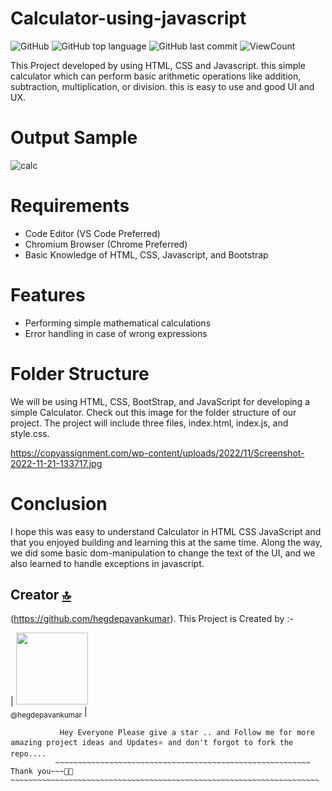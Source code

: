 # Calculator-using-javascript


![GitHub](https://img.shields.io/github/license/hegdepavankumar/Calculator-using-javascript?style=flat)
![GitHub top language](https://img.shields.io/github/languages/top/hegdepavankumar/Calculator-using-javascript?style=flat)
![GitHub last commit](https://img.shields.io/github/last-commit/hegdepavankumar/Calculator-using-javascript?style=flat)
![ViewCount](https://views.whatilearened.today/views/github/hegdepavankumar/Calculator-using-javascript.svg?cache=remove)

This Project developed by using HTML, CSS and Javascript. this simple calculator which can perform basic arithmetic operations like addition, subtraction, multiplication, or division. this is easy to use and good UI and UX.

# Output Sample

![calc](https://user-images.githubusercontent.com/85627085/230719659-25604992-9d3f-4f35-83b7-f6a1d1c2de64.png)

# Requirements

* Code Editor (VS Code Preferred)
* Chromium Browser (Chrome Preferred)
* Basic Knowledge of HTML, CSS, Javascript, and Bootstrap

# Features

* Performing simple mathematical calculations
* Error handling in case of wrong expressions

# Folder Structure

We will be using HTML, CSS, BootStrap, and JavaScript for developing a simple Calculator. Check out this image for the folder structure of our project.
The project will include three files, index.html, index.js, and style.css.

https://copyassignment.com/wp-content/uploads/2022/11/Screenshot-2022-11-21-133717.jpg

# Conclusion
I hope this was easy to understand Calculator in HTML CSS JavaScript and that you enjoyed building and learning this at the same time. Along the way, we did some basic dom-manipulation to change the text of the UI, and we also learned to handle exceptions in javascript.

## Creator [🔝](#Building-a-Simple-Chatbot-in-Python-using-NLTK-master)

(https://github.com/hegdepavankumar). This Project is Created by :-

| [<img src="https://github.com/hegdepavankumar.png?size=115" width="115"><br><sub>@hegdepavankumar</sub>](https://github.com/hegdepavankumar) |

```
           Hey Everyone Please give a star .. and Follow me for more amazing project ideas and Updates⭐ and don't forgot to fork the repo....
          ~~~~~~~~~~~~~~~~~~~~~~~~~~~~~~~~~~~~~~~~~~~~~~~~~~~~~~~~~ Thank you~~~🙏😍~~~~~~~~~~~~~~~~~~~~~~~~~~~~~~~~~~~~~~~~~~~~~~~~~~~~~~~~~~~~~~~~~~~~~

